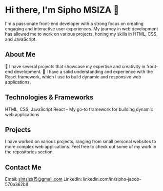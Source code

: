 # Hi there, I'm Sipho MSIZA 👋

I'm a passionate front-end developer with a strong focus on creating engaging and interactive user experiences. My journey in web development has allowed me to work on various projects, honing my skills in HTML, CSS, and JavaScript.

## About Me
🔭 I have several projects that showcase my expertise and creativity in front-end development.
🌱 I have a solid understanding and experience with the React framework, which I use to build dynamic and responsive web applications.

## Technologies & Frameworks
HTML, CSS, JavaScript
React - My go-to framework for building dynamic web applications

## Projects
I have worked on various projects, ranging from small personal websites to more complex web applications. 
Feel free to check out some of my work in the repositories section.

## Contact Me
Email: sjmsiza15@gmail.com
LinkedIn: linkedin.com/in/sipho-jacob-570a362b8

<!---
SiphoMsiza1998/SiphoMsiza1998 is a ✨ special ✨ repository because its `README.md` (this file) appears on your GitHub profile.
You can click the Preview link to take a look at your changes.
--->
